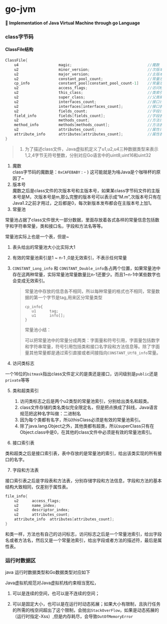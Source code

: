 # go-jvm
**:milky_way: Implementation of Java Virtual Machine through go Language**

### class字节码

#### ClassFile结构

~~~c
ClassFile{
	u4					magic;									//魔数
	u2					minor_version;							//次版本号
	u2 					major_version;							//主版本号
	u2					constant_pool_count;					//常量池计数器
	cp_info				constant_pool[constant_pool_count-1]	//常量池
	u2					access_flags;							//访问标志
	u2					this_class;								//类索引
	u2					super_class;							//父类索引
	u2					interfaces_count;						//接口计数器
	u2					interfaces[interfaces_count];			//接口表
	u2					fields_count;							//字段计数器
	field_info			fields[fields_count];					//字段表
	u2					methods_count;							//方法计数器
	method_info			methods[methods_count];					//方法表
	u2					attributes_count;						//属性计数器
	attribute_info		attributes[attributes_count];			//属性表
}
~~~

> 1. 为了描述class文件，Java虚拟机定义了u1,u2,u4三种数据类型来表示1,2,4字节无符号整数，分别对应Go语言中的uint8,uint16和uint32

1. 魔数  
    class字节码的魔数是：`0xCAFEBABY`                 : - ) 这可能就是为啥Java是个咖啡杯的原因了~
2. 版本号  
    魔数之后是class文件的次版本号和主版本号，如果某class字节码文件的主版本号是M，次版本号是m,那么完整的版本号可以表示成“M.m”,次版本号只有在Java1.2之前才用过，之后都是0，每次新版本发布都会在主版本号上加1。
3. 常量池

常量池占据了class文件很大一部分数据，里面存放着各式各样的常量信息包括数字和字符串常量，类和接口名，字段和方法名等等。

常量池实际上也是一个表，但是~

   1. 表头给出的常量池大小比实际大1

   2. 有效的常量池索引是1 ~ n-1 ,0是无效索引，不表示任何常量

   3. `CONSTANT_Long_info`	和 `CONSTANT_Double_info`各占两个位置，如果常量池中存在这两种常量，实际常量池常量数量比n-1还要少。而且1~n-1中某些数字也会变成无效索引。

      >  常量池中存放的信息各不相同，所以每种常量的格式也不相同，常量数据的第一个字节是tag,用来区分常量类型
      >
      >  ~~~
      >  cp_info{
      >  	u1		tag;
      >  	u1		info[];
      >  }
      >  ~~~
      >
      >  常量池小结：
      >
      >  可以把常量池中的常量分成两类：字面量和符号引用，字面量包括数字和字符串常量，符号引用包括类和接口名字段和方法信息等。除了字面量其他常量都是通过索引直接或者间接指向`CONSTANT_Utf8_info`常量。



4. 访问类标志

  一个16位的`bitmask`指出class文件定义的是类还是接口，访问级别是`public`还是`private`等等

5. 类和超类索引

   1. 访问类标志之后是两个u2类型的常量池索引，分别给出类名和超类。
   2. class文件存储的类名类似完全限定名，但是把点换成了斜线，Java语言规范把这种名字叫做：二进制名
   3. 因为每个类都有名字，所以thisClass必须是有效的常量池索引。
   4. 除了java.lang.Object之外，其他类都有超类，所以superClass只有在Object.class中是0，在其他的class文件中必须是有效的常量池索引。
6. 接口索引表

类和超类之后是接口索引表，表中存放的是常量池的索引，给出该类实现的所有接口的名字。

7. 字段和方法表

接口索引表之后是字段表和方法表，分别存储字段和方法信息，字段和方法的基本结构大致相同，仅差别于属性表。

~~~c
file_info{
	u2		access_flags;
	u2		name_index;
	u2		descriptor_index;
	u2		attributes_count;
	attribute_info	attributes[attributes_count];
}
~~~

和类一样，方法也有自己的访问标志，访问标志之后是一个常量池索引，给出字段名或者方法名，然后又是一个常量池索引，给出字段或者方法的描述符，最后是属性表。

### 运行时数据区
java 运行时数据类型和Go数据类型对应如下
[](https://github.com/xiao-ren-wu/go-jvm/blob/master/images/data_type.png)

Java虚拟机规范对Java虚拟机栈约束相当宽松，

1. 可以是连续的空间，也可以是不连续的空间；

2. 可以是固定大小，也可以是在运行时动态拓展；如果大小有限制，且执行任务的所需的栈空间超出了这个限制，会抛出`StackOverFlow`，如果是动态拓展的（运行时指定-Xss）,但是内存耗尽，会导致`OutOfMemoryError`

















































